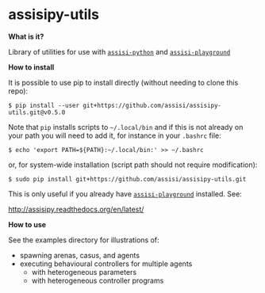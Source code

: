 # assisipy-utils

**What is it?** 

Library of utilities for use with [`assisi-python`](https://github.com/larics/assisi-python) and [`assisi-playground`](https://github.com/larics/assisi-playground) 


**How to install**

It is possible to use pip to install directly (without needing to clone this repo):

    $ pip install --user git+https://github.com/assisi/assisipy-utils.git@v0.5.0     

Note that `pip` installs scripts to `~/.local/bin` and if this is not already
on your path you will need to add it, for instance in your `.bashrc` file:

    $ echo 'export PATH=${PATH}:~/.local/bin:' >> ~/.bashrc

or, for system-wide installation (script path should not require modification):

    $ sudo pip install git+https://github.com/assisi/assisipy-utils.git

This is only useful if you already have [`assisi-playground`](https://github.com/larics/assisi-playground) installed. See:

http://assisipy.readthedocs.org/en/latest/


**How to use**

See the examples directory for illustrations of:

* spawning arenas, casus, and agents
* executing behavioural controllers for multiple agents 
   * with heterogeneous parameters
   * with heterogeneous controller programs


